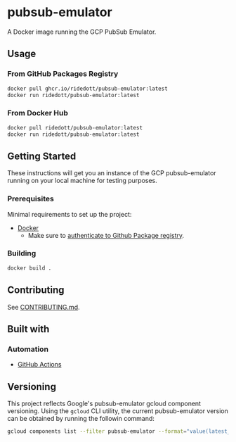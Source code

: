 # pubsub-emulator

A Docker image running the GCP PubSub Emulator.

## Usage

### From GitHub Packages Registry

```bash
docker pull ghcr.io/ridedott/pubsub-emulator:latest
docker run ridedott/pubsub-emulator:latest
```

### From Docker Hub

```bash
docker pull ridedott/pubsub-emulator:latest
docker run ridedott/pubsub-emulator:latest
```

## Getting Started

These instructions will get you an instance of the GCP pubsub-emulator running on your
local machine for testing purposes.

### Prerequisites

Minimal requirements to set up the project:

- [Docker](https://docs.docker.com/install/)
    - Make sure to
        [authenticate to Github Package registry](https://help.github.com/en/articles/configuring-docker-for-use-with-github-package-registry#authenticating-to-github-package-registry).

### Building

```bash
docker build .
```

## Contributing

See [CONTRIBUTING.md](./CONTRIBUTING.md).

## Built with

### Automation

- [GitHub Actions](https://github.com/features/actions)

## Versioning

This project reflects Google's pubsub-emulator gcloud component versioning. Using the `gcloud`
CLI utility, the current pubsub-emulator version can be obtained by running the followin command:

```bash
gcloud components list --filter pubsub-emulator --format="value(latest_version_string)"
```

